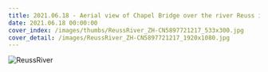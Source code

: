 ```yaml
---
title: 2021.06.18 - Aerial view of Chapel Bridge over the river Reuss in Lucerne, Switzerland (© Neleman Initiative/Gallery Stock)
date: 2021.06.18 00:00:00
cover_index: /images/thumbs/ReussRiver_ZH-CN5897721217_533x300.jpg
cover_detail: /images/ReussRiver_ZH-CN5897721217_1920x1080.jpg
---
```


![ReussRiver](/images/ReussRiver_ZH-CN5897721217_1920x1080.jpg)

